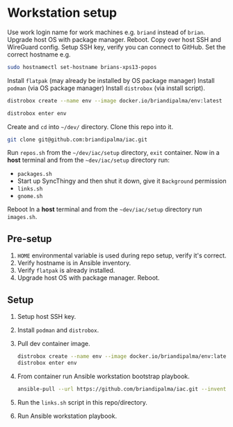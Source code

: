 # Workstation setup

Use work login name for work machines e.g. `briand` instead of `brian`.
Upgrade host OS with package manager. Reboot.
Copy over host SSH and WireGuard config. Setup SSH key, verify you can connect
to GitHub.
Set the correct hostname e.g.

```bash
sudo hostnamectl set-hostname brians-xps13-popos
```

Install `flatpak` (may already be installed by OS package manager)
Install `podman` (via OS package manager)
Install `distrobox` (via install script).

```bash
distrobox create --name env --image docker.io/briandipalma/env:latest
```

```bash
distrobox enter env
```

Create and `cd` into `~/dev/` directory.
Clone this repo into it.

```bash
git clone git@github.com:briandipalma/iac.git
```

Run `repos.sh` from the `~/dev/iac/setup` directory, `exit` container.
Now in a **host** terminal and from the `~dev/iac/setup` directory run:

- `packages.sh`
- Start up SyncThingy and then shut it down, give it `Background` permission
- `links.sh`
- `gnome.sh`

Reboot
In a **host** terminal and from the `~dev/iac/setup` directory run `images.sh`.

## Pre-setup

1. `HOME` environmental variable is used during repo setup, verify it's correct.
2. Verify hostname is in Ansible inventory.
3. Verify `flatpak` is already installed.
4. Upgrade host OS with package manager. Reboot.

## Setup

1. Setup host SSH key.
2. Install `podman` and `distrobox`.
3. Pull dev container image.

   ```bash
   distrobox create --name env --image docker.io/briandipalma/env:latest
   distrobox enter env
   ```

4. From container run Ansible workstation bootstrap playbook.

   ```bash
   ansible-pull --url https://github.com/briandipalma/iac.git --inventory ansible/workstations/inventory.ini ansible/workstations/bootstrap.yaml
   ```

5. Run the `links.sh` script in this repo/directory.
6. Run Ansible workstation playbook.
